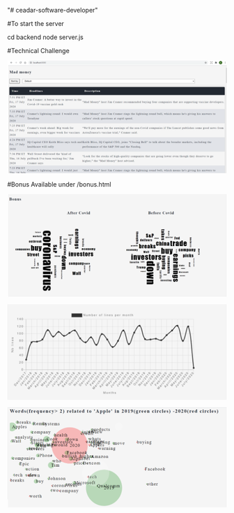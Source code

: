 "# ceadar-software-developer" 

#To start the server 


cd backend
node server.js

#Technical Challenge  

![Alt Text](https://raw.githubusercontent.com/hanene2030/ceadar-software-developer/main/result.png)


#Bonus
Available under /bonus.html


![Alt Text](https://raw.githubusercontent.com/hanene2030/ceadar-software-developer/main/bonus.png)


![Alt Text](https://raw.githubusercontent.com/hanene2030/ceadar-software-developer/main/bonus3.png)


![Alt Text](https://raw.githubusercontent.com/hanene2030/ceadar-software-developer/main/bonus2.png)


